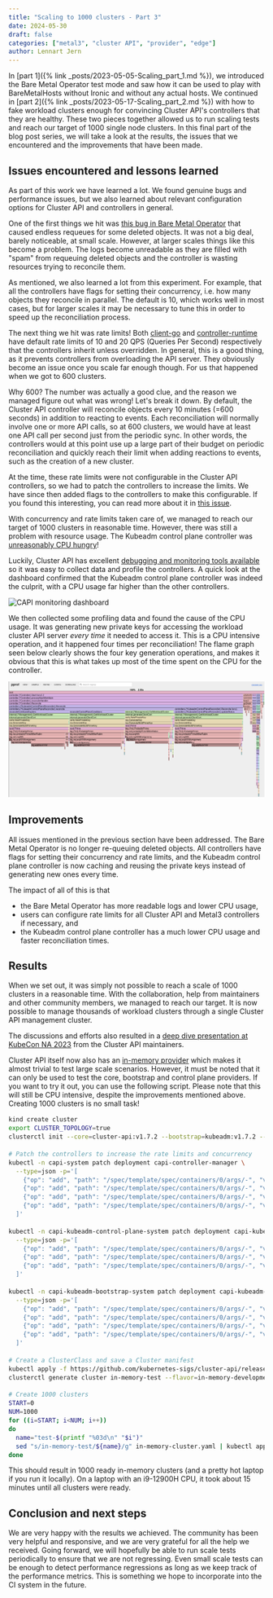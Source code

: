 ```yaml
---
title: "Scaling to 1000 clusters - Part 3"
date: 2024-05-30
draft: false
categories: ["metal3", "cluster API", "provider", "edge"]
author: Lennart Jern
---
```


<!-- markdownlint-disable no-space-in-emphasis -->
In [part 1]({% link _posts/2023-05-05-Scaling_part_1.md %}), we introduced the
Bare Metal Operator test mode and saw how it can be used to play with
BareMetalHosts without Ironic and without any actual hosts. We continued in
[part 2]({% link _posts/2023-05-17-Scaling_part_2.md %}) with how to fake
workload clusters enough for convincing Cluster API's controllers that they are
healthy. These two pieces together allowed us to run scaling tests and reach our
target of 1000 single node clusters. In this final part of the blog post series,
we will take a look at the results, the issues that we encountered and the
improvements that have been made.
<!-- markdownlint-enable no-space-in-emphasis -->

## Issues encountered and lessons learned

As part of this work we have learned a lot. We found genuine bugs and
performance issues, but we also learned about relevant configuration options for
Cluster API and controllers in general.

One of the first things we hit was [this bug in Bare Metal
Operator](https://github.com/metal3-io/baremetal-operator/issues/1190) that
caused endless requeues for some deleted objects. It was not a big deal, barely
noticeable, at small scale. However, at larger scales things like this become a
problem. The logs become unreadable as they are filled with "spam" from
requeuing deleted objects and the controller is wasting resources trying to
reconcile them.

As mentioned, we also learned a lot from this experiment. For example, that all
the controllers have flags for setting their concurrency, i.e. how many objects
they reconcile in parallel. The default is 10, which works well in most cases,
but for larger scales it may be necessary to tune this in order to speed up the
reconciliation process.

The next thing we hit was rate limits! Both
[client-go](https://github.com/kubernetes/client-go/blob/02d652e007235a5b46b9972bf136f274983853e6/util/workqueue/default_rate_limiters.go#L39)
and
[controller-runtime](https://github.com/kubernetes-sigs/controller-runtime/blob/v0.14.5/pkg/client/config/config.go#L96)
have default rate limits of 10 and 20 QPS (Queries Per Second) respectively that
the controllers inherit unless overridden. In general, this is a good thing, as
it prevents controllers from overloading the API server. They obviously become
an issue once you scale far enough though. For us that happened when we got to
600 clusters.

Why 600? The number was actually a good clue, and the reason we managed figure
out what was wrong! Let's break it down. By default, the Cluster API controller
will reconcile objects every 10 minutes (=600 seconds) in addition to reacting
to events. Each reconciliation will normally involve one or more API calls, so
at 600 clusters, we would have at least one API call per second just from the
periodic sync. In other words, the controllers would at this point use up a
large part of their budget on periodic reconciliation and quickly reach their
limit when adding reactions to events, such as the creation of a new cluster.

At the time, these rate limits were not configurable in the Cluster API
controllers, so we had to patch the controllers to increase the limits. We have
since then added flags to the controllers to make this configurable. If you
found this interesting, you can read more about it in [this
issue](https://github.com/kubernetes-sigs/cluster-api/issues/8052).

With concurrency and rate limits taken care of, we managed to reach our target
of 1000 clusters in reasonable time. However, there was still a problem with
resource usage. The Kubeadm control plane controller was [unreasonably CPU
hungry](https://github.com/kubernetes-sigs/cluster-api/issues/8602)!

Luckily, Cluster API has excellent [debugging and monitoring tools
available](https://cluster-api.sigs.k8s.io/developer/tilt) so it was easy to
collect data and profile the controllers. A quick look at the dashboard
confirmed that the Kubeadm control plane controller was indeed the culprit, with
a CPU usage far higher than the other controllers.

![CAPI monitoring
dashboard](/assets/2024-05-30-Scaling_part_3/CAPI-dashboard.png)

We then collected some profiling data and found the cause of the CPU usage. It
was generating new private keys for accessing the workload cluster API server
*every time* it needed to access it. This is a CPU intensive operation, and it
happened four times per reconciliation! The flame graph seen below clearly shows
the four key generation operations, and makes it obvious that this is what takes
up most of the time spent on the CPU for the controller.

![KCP profiling graph](/assets/2024-05-30-Scaling_part_3/KCP-profiling.png)

## Improvements

All issues mentioned in the previous section have been addressed. The Bare Metal
Operator is no longer re-queuing deleted objects. All controllers have flags for
setting their concurrency and rate limits, and the Kubeadm control plane
controller is now caching and reusing the private keys instead of generating new
ones every time.

The impact of all of this is that

- the Bare Metal Operator has more readable logs and lower CPU usage,
- users can configure rate limits for all Cluster API and Metal3 controllers if
  necessary, and
- the Kubeadm control plane controller has a much lower CPU usage and faster
  reconciliation times.

## Results

When we set out, it was simply not possible to reach a scale of 1000 clusters in
a reasonable time. With the collaboration, help from maintainers and other
community members, we managed to reach our target. It is now possible to manage
thousands of workload clusters through a single Cluster API management cluster.

The discussions and efforts also resulted in a [deep dive presentation at
KubeCon NA
2023](https://kccncna2023.sched.com/event/1R2py/cluster-api-deep-dive-improving-performance-up-to-2k-clusters-fabrizio-pandini-stefan-buringer-vmware)
from the Cluster API maintainers.

Cluster API itself now also has an [in-memory
provider](https://github.com/kubernetes-sigs/cluster-api/tree/main/test/infrastructure/inmemory)
which makes it almost trivial to test large scale scenarios. However, it must be
noted that it can only be used to test the core, bootstrap and control plane
providers. If you want to try it out, you can use the following script. Please
note that this will still be CPU intensive, despite the improvements mentioned
above. Creating 1000 clusters is no small task!

```bash
kind create cluster
export CLUSTER_TOPOLOGY=true
clusterctl init --core=cluster-api:v1.7.2 --bootstrap=kubeadm:v1.7.2 --control-plane=kubeadm:v1.7.2 --infrastructure=in-memory:v1.7.2

# Patch the controllers to increase the rate limits and concurrency
kubectl -n capi-system patch deployment capi-controller-manager \
  --type=json -p='[
    {"op": "add", "path": "/spec/template/spec/containers/0/args/-", "value": "--kube-api-qps=100"},
    {"op": "add", "path": "/spec/template/spec/containers/0/args/-", "value": "--kube-api-burst=200"},
    {"op": "add", "path": "/spec/template/spec/containers/0/args/-", "value": "--cluster-concurrency=100"},
    {"op": "add", "path": "/spec/template/spec/containers/0/args/-", "value": "--machine-concurrency=100"}
  ]'

kubectl -n capi-kubeadm-control-plane-system patch deployment capi-kubeadm-control-plane-controller-manager \
  --type=json -p='[
    {"op": "add", "path": "/spec/template/spec/containers/0/args/-", "value": "--kube-api-qps=100"},
    {"op": "add", "path": "/spec/template/spec/containers/0/args/-", "value": "--kube-api-burst=200"},
    {"op": "add", "path": "/spec/template/spec/containers/0/args/-", "value": "--kubeadmcontrolplane-concurrency=100"}
  ]'

kubectl -n capi-kubeadm-bootstrap-system patch deployment capi-kubeadm-bootstrap-controller-manager \
  --type=json -p='[
    {"op": "add", "path": "/spec/template/spec/containers/0/args/-", "value": "--kube-api-qps=100"},
    {"op": "add", "path": "/spec/template/spec/containers/0/args/-", "value": "--kube-api-burst=200"},
    {"op": "add", "path": "/spec/template/spec/containers/0/args/-", "value": "--kubeadmconfig-concurrency=100"},
    {"op": "add", "path": "/spec/template/spec/containers/0/args/-", "value": "--cluster-concurrency=100"}
  ]'

# Create a ClusterClass and save a Cluster manifest
kubectl apply -f https://github.com/kubernetes-sigs/cluster-api/releases/download/v1.7.2/clusterclass-in-memory-quick-start.yaml
clusterctl generate cluster in-memory-test --flavor=in-memory-development --kubernetes-version=v1.30.0 > in-memory-cluster.yaml

# Create 1000 clusters
START=0
NUM=1000
for ((i=START; i<NUM; i++))
do
  name="test-$(printf "%03d\n" "$i")"
  sed "s/in-memory-test/${name}/g" in-memory-cluster.yaml | kubectl apply -f -
done
```

This should result in 1000 ready in-memory clusters (and a pretty hot laptop if
you run it locally). On a laptop with an i9-12900H CPU, it took about 15 minutes
until all clusters were ready.

## Conclusion and next steps

We are very happy with the results we achieved. The community has been very
helpful and responsive, and we are very grateful for all the help we received.
Going forward, we will hopefully be able to run scale tests periodically to
ensure that we are not regressing. Even small scale tests can be enough to
detect performance regressions as long as we keep track of the performance
metrics. This is something we hope to incorporate into the CI system in the
future.
